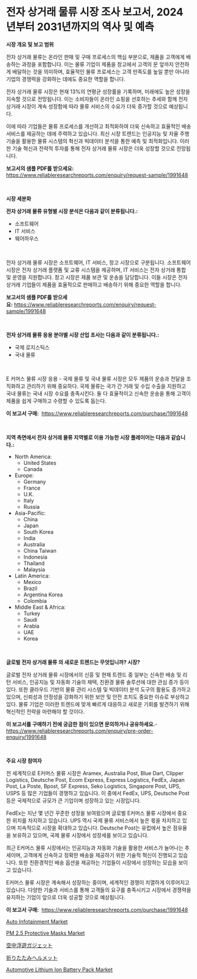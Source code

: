 <p><h1>전자 상거래 물류 시장 조사 보고서, 2024년부터 2031년까지의 역사 및 예측</h1></p><p><strong>시장 개요 및 보고 범위</strong></p>
<p><p>전자 상거래 물류는 온라인 판매 및 구매 프로세스의 핵심 부분으로, 제품을 고객에게 배송하는 과정을 포함합니다. 이는 물류 기업이 제품을 창고에서 고객의 문 앞까지 안전하게 배달하는 것을 의미하며, 효율적인 물류 프로세스는 고객 만족도를 높일 뿐만 아니라 기업의 경쟁력을 강화하는 데에도 중요한 역할을 합니다.</p><p>전자 상거래 물류 시장은 현재 13%의 연평균 성장률을 기록하며, 미래에도 높은 성장을 지속할 것으로 전망됩니다. 이는 소비자들이 온라인 쇼핑을 선호하는 추세와 함께 전자 상거래 시장이 계속 성장함에 따라 물류 서비스의 수요가 더욱 증가할 것으로 예상됩니다.</p><p>이에 따라 기업들은 물류 프로세스를 개선하고 최적화하여 더욱 신속하고 효율적인 배송 서비스를 제공하는 데에 주력하고 있습니다. 최신 시장 트렌드는 인공지능 및 자율 주행 기술을 활용한 물류 시스템의 혁신과 빅데이터 분석을 통한 예측 및 최적화입니다. 이러한 기술 혁신과 전략적 투자를 통해 전자 상거래 물류 시장은 더욱 성장할 것으로 전망됩니다.</p></p>
<p><strong>보고서의 샘플 PDF를 받으세요:</strong> <a href="https://www.reliableresearchreports.com/enquiry/request-sample/1991648">https://www.reliableresearchreports.com/enquiry/request-sample/1991648</a></p>
<p>&nbsp;</p>
<p><strong>시장 세분화</strong></p>
<p><strong>전자 상거래 물류 유형별 시장 분석은 다음과 같이 분류됩니다.:</strong></p>
<p><ul><li>소프트웨어</li><li>IT 서비스</li><li>웨어하우스</li></ul></p>
<p>&nbsp;</p>
<p><p>전자 상거래 물류 시장은 소프트웨어, IT 서비스, 창고 시장으로 구분됩니다. 소프트웨어 시장은 전자 상거래 플랫폼 및 교류 시스템을 제공하며, IT 서비스는 전자 상거래 통합 및 운영을 지원합니다. 창고 시장은 제품 보관 및 운송을 담당합니다. 이들 시장은 전자 상거래 기업들이 제품을 효율적으로 판매하고 배송하기 위해 중요한 역할을 합니다.</p></p>
<p><strong>보고서의 샘플 PDF를 받으세요:</strong>&nbsp;<a href="https://www.reliableresearchreports.com/enquiry/request-sample/1991648">https://www.reliableresearchreports.com/enquiry/request-sample/1991648</a></p>
<p>&nbsp;</p>
<p><strong> 전자 상거래 물류 응용 분야별 시장 산업 조사는 다음과 같이 분류됩니다.:</strong></p>
<p><ul><li>국제 로지스틱스</li><li>국내 물류</li></ul></p>
<p>&nbsp;</p>
<p><p>E 커머스 물류 시장 응용 - 국제 물류 및 국내 물류 시장은 모두 제품의 운송과 전달을 조직화하고 관리하기 위해 중요하다. 국제 물류는 국가 간 거래 및 수입 수출을 지원하고 국내 물류는 국내 시장 수요를 충족시킨다. 둘 다 효율적이고 신속한 운송을 통해 고객이 제품을 쉽게 구매하고 수령할 수 있도록 돕는다.</p></p>
<p><strong>이 보고서 구매:</strong>&nbsp; <a href="https://www.reliableresearchreports.com/purchase/1991648">https://www.reliableresearchreports.com/purchase/1991648</a></p>
<p>&nbsp;</p>
<p><strong>지역 측면에서 전자 상거래 물류 지역별로 이용 가능한 시장 플레이어는 다음과 같습니다.:</strong></p>
<p><ul>
    <li>
        North America:
        <ul>
            <li>United States</li>
            <li>Canada</li>
        </ul>
    </li>
    <li>
        Europe:
        <ul>
            <li>Germany</li>
            <li>France</li>
            <li>U.K.</li>
            <li>Italy</li>
            <li>Russia</li>
        </ul>
    </li>
    <li>
        Asia-Pacific:
        <ul>
            <li>China</li>
            <li>Japan</li>
            <li>South Korea</li>
            <li>India</li>
            <li>Australia</li>
            <li>China Taiwan</li>
            <li>Indonesia</li>
            <li>Thailand</li>
            <li>Malaysia</li>
        </ul>
    </li>
    <li>
        Latin America:
        <ul>
            <li>Mexico</li>
            <li>Brazil</li>
            <li>Argentina Korea</li>
            <li>Colombia</li>
        </ul>
    </li>
    <li>
        Middle East & Africa:
        <ul>
            <li>Turkey</li>
            <li>Saudi</li>
            <li>Arabia</li>
            <li>UAE</li>
            <li>Korea</li>
        </ul>
    </li>
    </ul></p>
<p>&nbsp;</p>
<p><strong>글로벌 전자 상거래 물류 의 새로운 트렌드는 무엇입니까? 시장?</strong></p>
<p><p>글로벌 전자 상거래 물류 시장에서의 신흥 및 현재 트렌드 중 일부는 신속한 배송 및 리턴 서비스, 인공지능 및 자동화 기술의 채택, 친환경 물류 솔루션에 대한 관심 증가 등이 있다. 또한 클라우드 기반의 물류 관리 시스템 및 빅데이터 분석 도구의 활용도 증가하고 있으며, 신뢰성과 안정성을 강화하기 위한 보안 및 안전 조치도 중요한 이슈로 부상하고 있다. 물류 기업은 이러한 트렌드에 맞게 빠르게 대응하고 새로운 기회를 발견하기 위해 혁신적인 전략을 마련해야 할 것이다.</p></p>
<p><strong>이 보고서를 구매하기 전에 궁금한 점이 있으면 문의하거나 공유하세요.</strong>- <a href="https://www.reliableresearchreports.com/enquiry/pre-order-enquiry/1991648">https://www.reliableresearchreports.com/enquiry/pre-order-enquiry/1991648</a></p>
<p>&nbsp;</p>
<p><strong>주요 시장 참여자</strong></p>
<p><p>전 세계적으로 E커머스 물류 시장은 Aramex, Australia Post, Blue Dart, Clipper Logistics, Deutsche Post, Ecom Express, Express Logistics, FedEx, Japan Post, La Poste, Bpost, SF Express, Seko Logistics, Singapore Post, UPS, USPS 등 많은 기업들이 경쟁하고 있습니다. 이 중에서 FedEx, UPS, Deutsche Post 등은 국제적으로 규모가 큰 기업이며 성장하고 있는 시장입니다.</p><p>FedEx는 지난 몇 년간 꾸준한 성장을 보여왔으며 글로벌 E커머스 물류 시장에서 중요한 위치를 차지하고 있습니다. UPS 역시 국제 물류 서비스에서 높은 몫을 차지하고 있으며 지속적으로 시장을 확대하고 있습니다. Deutsche Post는 유럽에서 높은 점유율을 보유하고 있으며, 국제 물류 시장에서 성장세를 보이고 있습니다.</p><p>최근 E커머스 물류 시장에서는 인공지능과 자동화 기술을 활용한 서비스가 늘어나는 추세이며, 고객에게 신속하고 정확한 배송을 제공하기 위한 기술적 혁신이 진행되고 있습니다. 또한 친환경적인 배송 옵션을 제공하는 기업들이 시장에서 성장하는 모습을 보이고 있습니다.</p><p>E커머스 물류 시장은 계속해서 성장하는 중이며, 세계적인 경쟁이 치열하게 이루어지고 있습니다. 다양한 기술과 서비스를 통해 고객들의 요구를 충족시키고 시장에서 경쟁력을 유지하는 기업이 앞으로 더욱 성공할 것으로 예상됩니다.</p></p>
<p><strong>이 보고서 구매:</strong>&nbsp;&nbsp;<a href="https://www.reliableresearchreports.com/purchase/1991648">https://www.reliableresearchreports.com/purchase/1991648</a></p>
<p><p><a href="https://issuu.com/reportprime-2/docs/auto-infotainment-market-size-2030.pptx">Auto Infotainment Market</a></p><p><a href="https://github.com/rahu1506/Market-Research-Report-List-3/blob/main/pm-25-protective-masks-market.md">PM 2.5 Protective Masks Market</a></p><p><a href="https://github.com/ReyesKohler20231/Market-Research-Report-List-1/blob/main/41114019565.md">空中浮遊ガジェット</a></p><p><a href="https://github.com/adcxff01450218/Market-Research-Report-List-1/blob/main/64607529564.md">折りたたみヘルメット</a></p><p><a href="https://issuu.com/reportprime-2/docs/automotive-lithium-ion-battery-pack-market-size-20">Automotive Lithium Ion Battery Pack Market</a></p></p>
